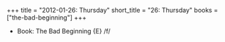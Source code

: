 +++
title = "2012-01-26: Thursday"
short_title = "26: Thursday"
books = ["the-bad-beginning"]
+++


* Book: The Bad Beginning {E} /f/
